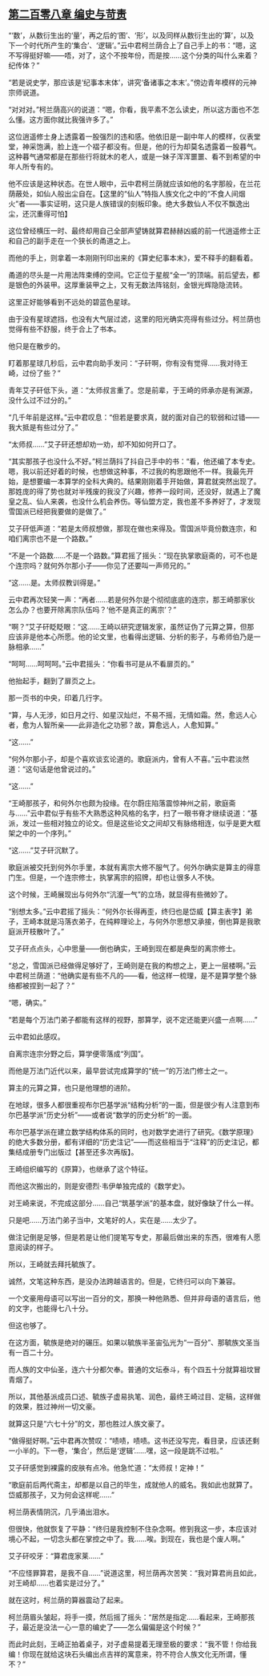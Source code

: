 ## [第二百零八章 编史与苛责](https://www.xxbiquge.com/11_11207/9229104.html)


  “‘数’，从数衍生出的‘量’，再之后的‘图’、‘形’，以及同样从数衍生出的‘算’，以及下一个时代所产生的‘集合’、‘逻辑’。”云中君柯兰荫合上了自己手上的书：“嗯，这不写得挺好嘛——唔，对了，这个不按年份，而是按……这个分类的叫什么来着？纪传体？”

  “若是说史学，那应该是‘纪事本末体’，讲究‘备诸事之本末’。”傍边青年模样的元神宗师说道。

  “对对对。”柯兰荫高兴的说道：“嗯，你看，我平素不怎么读史，所以这方面也不怎么懂。这方面你就比我强许多了。”

  这位逍遥修士身上透露着一股强烈的违和感。他依旧是一副中年人的模样，仪表堂堂，神采饱满，脸上连一个褶子都没有。但是，他的行为却莫名透露着一股暮气。这种暮气通常都是在那些行将就木的老人，或是一妹子浑浑噩噩、看不到希望的中年人所专有的。

  他不应该是这种状态。在世人眼中，云中君柯兰荫就应该如他的名字那般，在兰花荫蔽处，如仙人般出尘自在。【这里的“仙人”特指人族文化之中的“不食人间烟火”者——事实证明，这只是人族错误的刻板印象。绝大多数仙人不仅不飘逸出尘，还沉重得可怕】

  这位曾经横压一时、最终却用自己全部声望铸就算君赫赫凶威的前一代逍遥修士正和自己的副手走在一个狭长的甬道之上。

  而他的手上，则拿着一本刚刚刊印出来的《算史纪事本末》，爱不释手的翻看着。

  甬道的尽头是一片用法阵束缚的空间。它正位于星舰“全一”的顶端。前后望去，都是银色的外装甲。这厚重装甲之上，又有无数法阵铭刻，金银光辉隐隐流转。

  这里正好能够看到不远处的碧蓝色星球。

  由于没有星球遮挡，也没有大气层过滤，这里的阳光确实亮得有些过分。柯兰荫也觉得有些不舒服，终于合上了书本。

  他只是在散步的。

  盯着那星球几秒后，云中君向助手发问：“子矸啊，你有没有觉得……我对待王崎，过份了些？”

  青年艾子矸低下头，道：“太师叔言重了。您是前辈，于王崎的师承亦是有渊源，没什么过不过分的。”

  “几千年前是这样。”云中君叹息：“但若是要求真，就的面对自己的软弱和过错——我大抵是有些过分了。”

  “太师叔……”艾子矸还想却劝一劝，却不知如何开口了。

  “其实那孩子也没什么不好。”柯兰荫抖了抖自己手中的书：“看，他还编了本专史。嗯，我以前还好着的时候，也想做这种事，不过我的构思跟他不一样。我最先开始，是想要编一本算学的全科大典的。结果刚刚着手开始做，算君就突然出现了。那姓庞的得了势也就对半残废的我没了兴趣，修养一段时间，还没好，就遇上了魔皇之乱、仙人来袭，也没什么机会养伤。等仙盟方定，我也差不多养好了，才发现雪国派已经把我要做的是做了。”

  艾子矸低声道：“若是太师叔想做，那现在做也来得及。雪国派毕竟份数连宗，和咱们离宗也不是一个路数。”

  “不是一个路数……不是一个路数。”算君摇了摇头：“现在执掌歌庭斋的，可不也是个连宗吗？就何外尔那小子——你见了还要叫一声师兄的。”

  “这……是。太师叔教训得是。”

  云中君再次轻笑一声：“再者……若是何外尔是个彻彻底底的连宗，那王崎那家伙怎么办？也要开除离宗队伍吗？‘他不是真正的离宗’？”

  “啊？”艾子矸眨眨眼：“这……王崎以研究逻辑发家，虽然证伪了元算之算，但那应该非是他本心所愿。他的论文里，也看得出逻辑、分析的影子，与希师伯乃是一脉相承……”

  “呵呵……呵呵呵。”云中君摇头：“你看书可是从不看扉页的。”

  他抬起手，翻到了扉页之上。

  那一页书的中央，印着几行字。

  “算，与人无涉，如日月之行、如星汉灿烂，不易不摇，无情如霜。然，愈远人心者，愈为人智所亲——此非造化之功邪？故，算愈远人，人愈知算。”

  “这……”

  “何外尔那小子，却是个喜欢谈玄论道的。歌庭派内，曾有人不喜。”云中君淡然道：“这句话是他曾说过的。”

  “这……”

  “王崎那孩子，和何外尔也颇为投缘。在尔蔚庄陷落震惊神州之前，歌庭斋与……”云中君似乎有些不大熟悉这种风格的名字，扫了一眼书脊才继续说道：“基派，发过一些相对独立的论文。但是这些论文之间却又有脉络相连，似乎是更大框架之中的一个序列。”

  “这……”艾子矸沉默了。

  歌庭派被交托到何外尔手里，本就有离宗大修不服气了。何外尔确实是算主的得意门生。但是，一个连宗修士，执掌离宗的招牌，却也让很多人不快。

  这个时候，王崎展现出与何外尔“沆瀣一气”的立场，就显得有些微妙了。

  “别想太多。”云中君摇了摇头：“何外尔长得再歪，终归也是岱威【算主表字】弟子，王崎本就是冯落衣弟子，在纯粹理论上，与何外尔思想又承接，倒也算是我歌庭派开枝散叶了。”

  艾子矸点点头，心中思量——倒也确实，王崎到现在都是典型的离宗修士。

  “总之，雪国派已经做得足够好了，王崎则是在我的构想之上，更上一层楼啊。”云中君柯兰荫道：“他确实是有些不凡的——看，他这样一梳理，是不是算学整个脉络都被捏到一起了？”

  “嗯，确实。”

  “若是每个万法门弟子都能有这样的视野，那算学，说不定还能更兴盛一点啊……”

  云中君如此感叹。

  自离宗连宗分野之后，算学便零落成“列国”。

  而他是万法门近代以来，最早尝试完成算学的“统一”的万法门修士之一。

  算主的元算之算，也只是他理想的进阶。

  在地球，很多人都很重视布尔巴基学派“结构分析”的一面，但是很少有人注意到布尔巴基学派“历史分析”——或者说“数学的历史分析”的一面。

  布尔巴基学派在建立数学结构体系的同时，也对数学史进行了研究。《数学原理》的绝大多数分册，都有详细的“历史注记”——而这些相当于“注释”的历史注记，都集结成册专门出版过【甚至还多次再版】。

  王崎组织编写的《原算》，也继承了这个特征。

  而他这次搬出的，则是安德烈·韦伊单独完成的《数学史》。

  对王崎来说，不完成这部分……自己“筑基学派”的基本盘，就好像缺了什么一样。

  只是吧……万法门弟子当中，文笔好的人，实在是……太少了。

  做注记倒是足够，但是若是让他们提笔写专史，那最后做出来的东西，很难有人愿意阅读的样子。

  所以，王崎就去拜托毓族了。

  诚然，文笔这种东西，是没办法跨越语言的。但是，它终归可以向下兼容。

  一个文豪用母语可以写出一百分的文，那换一种他熟悉、但并非母语的语言后，他的文字，也能得七八十分。

  但这也够了。

  在这方面，毓族是绝对的碾压。如果以毓族半圣宙弘光为“一百分”、那毓族文圣当有一百二十分。

  而人族的文中仙圣，连六十分都欠奉。普通的文坛泰斗，有个四五十分就算祖坟冒青烟了。

  所以，其他基派成员口述、毓族子虚易执笔、润色，最终王崎过目、定稿，这样做的效果，胜过神州一切文豪。

  就算这只是“六七十分”的文，那也胜过人族文豪了。

  “做得挺好啊。”云中君再次赞叹：“啧啧，啧啧。这书还没写完，看目录，应该还剩一小半的。下一卷，‘集合’，然后是‘逻辑’……嘿，这一段是跳不过啦。”

  艾子矸感觉到裸露的皮肤有点冷。他急忙道：“太师叔！定神！”

  “歌庭前后两代斋主，却都是以自己的毕生，成就他人的威名。我如此也就算了。岱威那孩子，又为何会这样呢……”

  柯兰荫表情阴沉，几乎涌出泪水。

  但很快，他就恢复了平静：“终归是我控制不住杂念啊。修到我这一步，本应该对境心不起，一切念头都在掌控之中了。我……唉。到现在，我也是个废人啊。”

  艾子矸咬牙：“算君庞家莱……”

  “不应怪罪算君，是我不自……”说道这里，柯兰荫再次苦笑：“我对算君尚且如此，对王崎却……也着实是过分了。”

  就在这时，柯兰荫的算器震动了起来。

  柯兰荫眉头皱起，将手一摸，然后摇了摇头：“居然是指定……看起来，王崎那孩子，最近是没法一心一意的编史了——怎么偏偏是这个时候？”

  而此时此刻，王崎正拍着桌子，对子虚易提着无理至极的要求：“我不管！你给我编！你现在就给这块石头编出点吉祥的寓意来，符不符合人族文化无所谓，懂不？”
